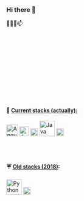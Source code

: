### Hi there 👋
👯🌱🌱📫
<!--
**borisBelloc/borisBelloc** is a ✨ _special_ ✨ repository because its `README.md` (this file) appears on your GitHub profile.

Here are some ideas to get you started:

- 🔭 I’m currently working on ...
- 🌱 I’m currently learning ...
- 👯 I’m looking to collaborate on ...
- 🤔 I’m looking for help with ...
- 💬 Ask me about ...
- 📫 How to reach me: ...
- 😄 Pronouns: ...
- ⚡ Fun fact: ...
-->

<br><br><br><br><br><br><br><br><br><br>

#### :wave: <ins>Current stacks (actually):</ins>


 <img height="30" src="https://angular.io/assets/images/logos/angular/angular.svg" alt="Angular"> 
 <img height="25" src="https://upload.wikimedia.org/wikipedia/commons/thumb/6/6a/JavaScript-logo.png/600px-JavaScript-logo.png" alt="JavaScript"> 
 <img height="20" src="https://upload.wikimedia.org/wikipedia/commons/thumb/f/fd/JQuery-Logo.svg/524px-JQuery-Logo.svg.png" alt="jQuery"> 


 <img height="40" src="https://upload.wikimedia.org/wikipedia/fr/thumb/2/2e/Java_Logo.svg/322px-Java_Logo.svg.png" alt="Java"> 
 <img height="20" src="https://spring.io/images/spring-logo-9146a4d3298760c2e7e49595184e1975.svg" alt="Spring"> 

<br><br>

#### :umbrella: <ins>Old stacks (2018)</ins>:
<img height="40" src="https://www.python.org/static/community_logos/python-logo.png" alt="Python"> 
<img height="20" src="https://static.djangoproject.com/img/logos/django-logo-positive.png" alt="Django"> 

<br><br><br>
